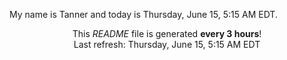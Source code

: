My name is Tanner and today is Thursday, June 15, 5:15 AM EDT.

<p align="center">This <i>README</i> file is generated <b>every 3 hours</b>!</br>Last refresh: Thursday, June 15, 5:15 AM EDT<br /></p>
